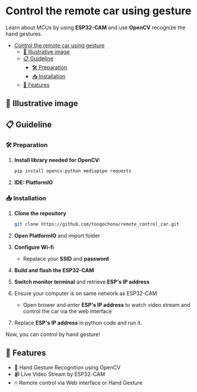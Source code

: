 # Control the remote car using gesture
Learn about MCUs by using **ESP32-CAM** and use **OpenCV** recognize the hand gestures.

- [Control the remote car using gesture](#control-the-remote-car-using-gesture)
  - [📸 Illustrative image](#-illustrative-image)
  - [📋 Guideline](#-guideline)
    - [🛠 Preparation](#-preparation)
    - [📥 Installation](#-installation)
  - [🚀 Features](#-features)


## 📸 Illustrative image
## 📋 Guideline
### 🛠 Preparation
1. **Install library needed for OpenCV:**

    ```bash
    pip install opencv-python mediapipe requests
    ```
2. **IDE: PlatformIO**
### 📥 Installation
1. **Clone the repository**
    ```bash
    git clone https://github.com/tongochona/remote_control_car.git
    ```
2. **Open PlatformIO** and import folder
3. **Configure Wi-fi**
   
    - Repalace your **SSID** and **password**
4. **Build and flash the ESP32-CAM**
5. **Switch monitor terminal** and retrieve **ESP's IP address**
6. Ensure your computer is on same network as ESP32-CAM 
   - Open brower and enter **ESP's IP address** to watch video stream and control the car via the web interface
7. Replace **ESP's IP address** in python code and run it.

Now, you can control by hand gesture!

## 🚀 Features ##
- 🤚 Hand Gesture Recognition using OpenCV
- 📹 Live Video Stream by ESP32-CAM
- 🖱 Remote control via Web interface or Hand Gesture


